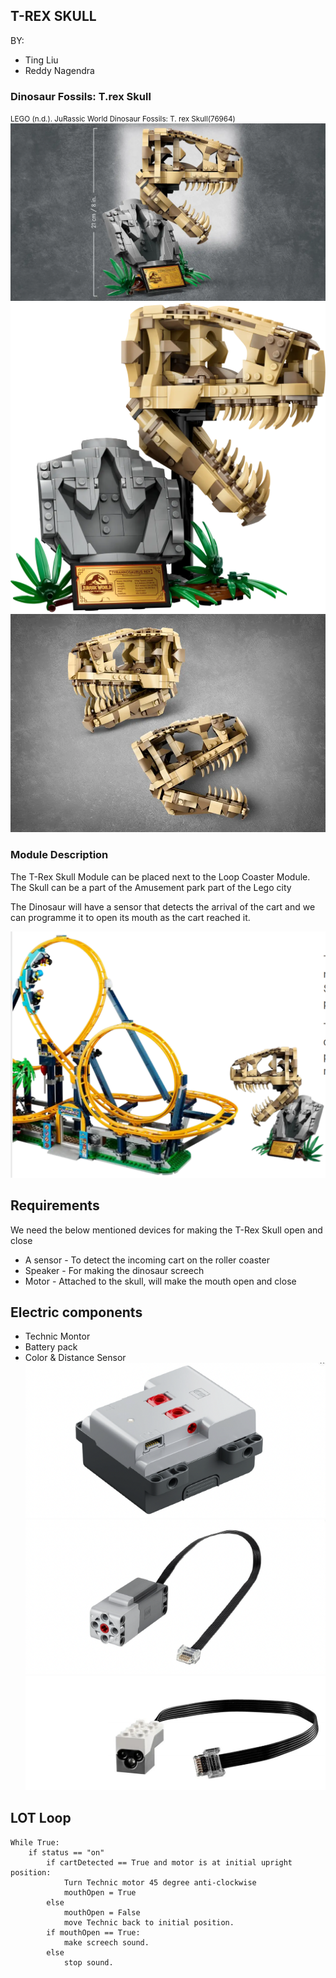 ## T-REX SKULL
BY:
- Ting Liu
- Reddy Nagendra

### Dinosaur Fossils: T.rex Skull
<small>LEGO  (n.d.). JuRassic World Dinosaur Fossils: T. rex Skull(76964)</small>
![DF](images/Dinosaur-Fossils.png)
![DF2](images/Dinosaur-Fossils-2.png)
![DF3](images/Dinosaur-Fossils-3.png)

### Module Description
The T-Rex Skull Module can be placed 
next to the Loop Coaster Module. The 
Skull can be a part of the Amusement park 
part of the Lego city

The Dinosaur will have a sensor that 
detects the arrival of the cart and we can 
programme it to open its mouth as the cart 
reached it.

![Rolling Coaster](images/Rolling-Coaster.png)

## Requirements
We need the below mentioned devices for 
making the T-Rex Skull open and close
- A sensor - To detect the incoming cart on 
the roller coaster
- Speaker - For making the dinosaur 
screech
- Motor - Attached to the skull, will make the 
mouth open and close

## Electric components
- Technic Montor
- Battery pack
- Color & Distance Sensor
![88](images/loop-coaster-item-88013.png)
![89](images/loop-coaster-item-88015.png)
![90](images/loop3.png)

## LOT Loop
```
While True:
    if status == "on"
        if cartDetected == True and motor is at initial upright position:
            Turn Technic motor 45 degree anti-clockwise
            mouthOpen = True 
        else 
            mouthOpen = False
            move Technic back to initial position.            
        if mouthOpen == True:
            make screech sound.
        else 
            stop sound.
```